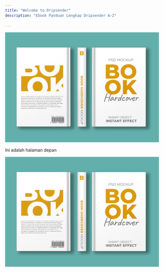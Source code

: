 ```yaml
---
title: "Welcome to Dripsender"
description: "Ebook Panduan Lengkap Dripsender A-Z"

---
```


![Cover Ebook](/public/img/coverbook.jpg)

Ini adalah halaman depan

![Cover Ebook](/src/images/coverbook.jpg)